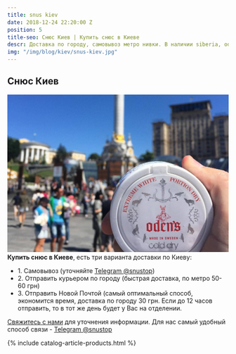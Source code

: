 ```yaml
---
title: snus kiev
date: 2018-12-24 22:20:00 Z
position: 5
title-seo: Снюс Киев | Купить снюс в Киеве
descr: Доставка по городу, самовывоз метро нивки. В наличии siberia, odens, lyft, thunder, general и другие. Звоните +380675680230
img: "/img/blog/kiev/snus-kiev.jpg"
---
```


<section class="mb-4">
	<h1>Снюс Киев</h1>
	<div class="row">
		<div class="col-md-7">
			<img class="img-fluid" src="/img/blog/kiev/snus-kiev.jpg" alt="Снюс Киев">
		</div>
		<div class="col-md-5">
			<strong>Купить снюс в Киеве</strong>, есть три варианта доставки по Киеву:
			<ul>
				<li>1. Самовывоз (уточняйте <a href="//t.me/snustop" target="_blank" title="Telegram"><i class="icon-telegram"></i>Telegram @snustop</a>)</li>
				<li>2. Отправить курьером по городу (быстрая доставка, по метро 50-60 грн)</li>
				<li>3. Отправить Новой Почтой (самый оптимальный способ, экономится время, доставка по городу 30 грн. Если до 12 часов отправить, то в тот же день будет у Вас на отделении.</li>
			</ul>
			<p><a href="#contactModal" data-toggle="modal" data-target="#contactModal">Свяжитесь с нами</a> для уточнения информации. Для нас самый удобный способ связи - <a href="//t.me/snustop" target="_blank" title="Telegram"><i class="icon-telegram"></i>Telegram @snustop</a></p>
		</div>
	</div>
</section>

{% include catalog-article-products.html %}